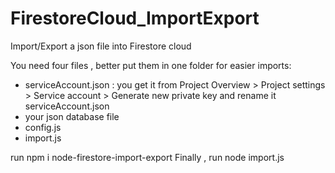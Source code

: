 # FirestoreCloud_ImportExport
Import/Export a json file into Firestore cloud  


You need four files , better put them in one folder for easier imports: 
  - serviceAccount.json : you get it from Project Overview > Project settings > Service account > Generate new private key and rename it serviceAccount.json
  - your json database file
  - config.js
  - import.js

run npm i node-firestore-import-export
Finally , run node import.js
